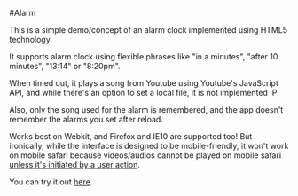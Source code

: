 #Alarm

This is a simple demo/concept of an alarm clock implemented using HTML5 technology.

It supports alarm clock using flexible phrases like "in a minutes", "after 10 minutes", "13:14" or "8:20pm".

When timed out, it plays a song from Youtube using Youtube's JavaScript API, and while there's an option to set a local file, it is not implemented :P

Also, only the song used for the alarm is remembered, and the app doesn't remember the alarms you set after reload.

Works best on Webkit, and Firefox and IE10 are supported too! But ironically, while the interface is designed to be mobile-friendly, it won't work on mobile safari because videos/audios cannot be played on mobile safari [unless it's initiated by a user action](http://stackoverflow.com/questions/4259928/how-can-i-autoplay-media-in-ios-4-2-1-mobile-safari).

You can try it out [here](http://yjyao.com/projects/alarm/main.html).
